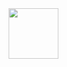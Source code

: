 <div id="header" align="center">
  <img src="[https://media.giphy.com/media/M9gbBd9nbDrOTu1Mqx/giphy.gif](https://giphy.com/gifs/smile-couple-behind-8XEQRJsRWcTgA)" width="100"/>
</div>
